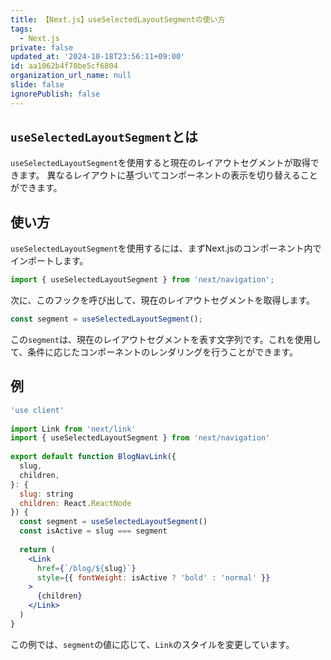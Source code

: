 ```yaml
---
title: 【Next.js】useSelectedLayoutSegmentの使い方
tags:
  - Next.js
private: false
updated_at: '2024-10-18T23:56:11+09:00'
id: aa1062b4f70be5cf6804
organization_url_name: null
slide: false
ignorePublish: false
---
```

## `useSelectedLayoutSegment`とは

`useSelectedLayoutSegment`を使用すると現在のレイアウトセグメントが取得できます。
異なるレイアウトに基づいてコンポーネントの表示を切り替えることができます。

## 使い方

`useSelectedLayoutSegment`を使用するには、まずNext.jsのコンポーネント内でインポートします。

```jsx
import { useSelectedLayoutSegment } from 'next/navigation';
```

次に、このフックを呼び出して、現在のレイアウトセグメントを取得します。

```jsx
const segment = useSelectedLayoutSegment();
```

この`segment`は、現在のレイアウトセグメントを表す文字列です。これを使用して、条件に応じたコンポーネントのレンダリングを行うことができます。

## 例


```jsx
'use client'
 
import Link from 'next/link'
import { useSelectedLayoutSegment } from 'next/navigation'
 
export default function BlogNavLink({
  slug,
  children,
}: {
  slug: string
  children: React.ReactNode
}) {
  const segment = useSelectedLayoutSegment()
  const isActive = slug === segment
 
  return (
    <Link
      href={`/blog/${slug}`}
      style={{ fontWeight: isActive ? 'bold' : 'normal' }}
    >
      {children}
    </Link>
  )
}
```

この例では、`segment`の値に応じて、`Link`のスタイルを変更しています。
